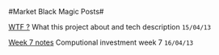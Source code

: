 #Market Black Magic Posts#

[WTF ?](/posts/wtf-150413.md)
What this project about and tech description `15/04/13`

[Week 7 notes](/posts/week7notes-160413.md)
Computional investment week 7 `16/04/13`